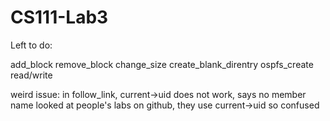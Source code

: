 CS111-Lab3
==========

Left to do:

add_block
remove_block
change_size
create_blank_direntry
ospfs_create
read/write

weird issue: 
in follow_link, current->uid does not work, says no member name
looked at people's labs on github, they use current->uid
so confused